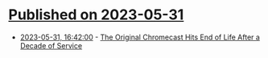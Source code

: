 # [Published on 2023-05-31](index.md)

* [2023-05-31, 16:42:00](https://tech.slashdot.org/story/23/05/31/1639230/the-original-chromecast-hits-end-of-life-after-a-decade-of-service?utm_source=rss1.0mainlinkanon&utm_medium=feed) - [The Original Chromecast Hits End of Life After a Decade of Service](https://tech.slashdot.org/story/23/05/31/1639230/the-original-chromecast-hits-end-of-life-after-a-decade-of-service?utm_source=rss1.0mainlinkanon&utm_medium=feed)
